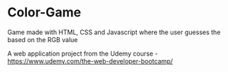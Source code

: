 # Color-Game
Game made with HTML, CSS and Javascript where the user guesses the based on the RGB value

A web application project from the Udemy course - https://www.udemy.com/the-web-developer-bootcamp/
